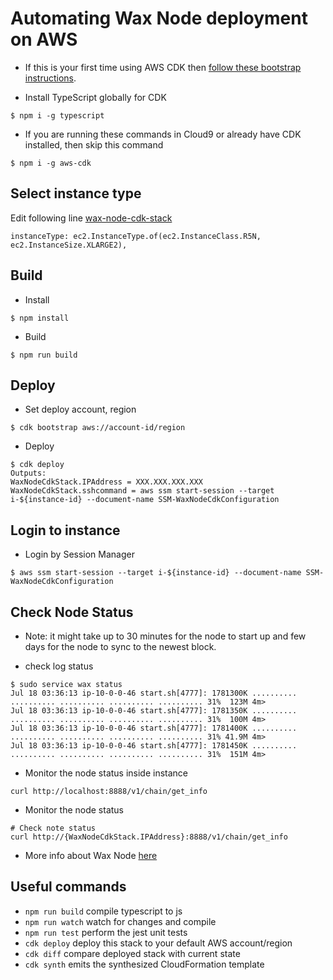 # Automating Wax Node deployment on AWS
- If this is your first time using AWS CDK then [follow these bootstrap instructions](https://docs.aws.amazon.com/cdk/v2/guide/bootstrapping.html).

- Install TypeScript globally for CDK
```
$ npm i -g typescript
```
- If you are running these commands in Cloud9 or already have CDK installed, then skip this command
```
$ npm i -g aws-cdk
```
## Select instance type
Edit following line [wax-node-cdk-stack](./lib/wax-node-cdk-stack.ts)

```
instanceType: ec2.InstanceType.of(ec2.InstanceClass.R5N, ec2.InstanceSize.XLARGE2),
```

## Build
- Install
```
$ npm install
```

- Build
```
$ npm run build
```

## Deploy
- Set deploy account, region
```
$ cdk bootstrap aws://account-id/region
```

- Deploy
```
$ cdk deploy
Outputs:
WaxNodeCdkStack.IPAddress = XXX.XXX.XXX.XXX
WaxNodeCdkStack.sshcommand = aws ssm start-session --target i-${instance-id} --document-name SSM-WaxNodeCdkConfiguration
```

## Login to instance
- Login by Session Manager
```
$ aws ssm start-session --target i-${instance-id} --document-name SSM-WaxNodeCdkConfiguration
```

## Check Node Status
* Note: it might take up to 30 minutes for the node to start up and few days for the node to sync to the newest block.

- check log status
```
$ sudo service wax status
Jul 18 03:36:13 ip-10-0-0-46 start.sh[4777]: 1781300K .......... .......... .......... .......... .......... 31%  123M 4m>
Jul 18 03:36:13 ip-10-0-0-46 start.sh[4777]: 1781350K .......... .......... .......... .......... .......... 31%  100M 4m>
Jul 18 03:36:13 ip-10-0-0-46 start.sh[4777]: 1781400K .......... .......... .......... .......... .......... 31% 41.9M 4m>
Jul 18 03:36:13 ip-10-0-0-46 start.sh[4777]: 1781450K .......... .......... .......... .......... .......... 31%  151M 4m>
```

- Monitor the node status inside instance
```
curl http://localhost:8888/v1/chain/get_info
```

- Monitor the node status
```
# Check note status
curl http://{WaxNodeCdkStack.IPAddress}:8888/v1/chain/get_info
```

- More info about Wax Node [here](https://github.com/worldwide-asset-exchange/wax-node/)
## Useful commands

* `npm run build`   compile typescript to js
* `npm run watch`   watch for changes and compile
* `npm run test`    perform the jest unit tests
* `cdk deploy`      deploy this stack to your default AWS account/region
* `cdk diff`        compare deployed stack with current state
* `cdk synth`       emits the synthesized CloudFormation template
